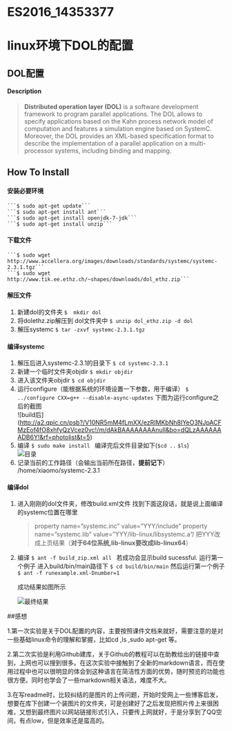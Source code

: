 # ES2016_14353377

# linux环境下DOL的配置

## DOL配置

#### Description

> **Distributed operation layer (DOL)** is a software development framework to program parallel applications. The DOL allows to specify applications based on the Kahn process network model of computation and features a simulation engine based on SystemC. Moreover, the DOL provides an XML-based specification format to describe the implementation of a parallel application on a multi-processor systems, including binding and mapping.

## How To Install

#### 安装必要环境
    ```$ sudo apt-get update```
    ```$ sudo apt-get install ant```
    ```$ sudo apt-get install openjdk-7-jdk```
    ```$ sudo apt-get install unzip```
    
#### 下载文件

    ```$ sudo wget http://www.accellera.org/images/downloads/standards/systemc/systemc-2.3.1.tgz```
    ```$ sudo wget http://www.tik.ee.ethz.ch/~shapes/downloads/dol_ethz.zip```

#### 解压文件

1.  新建dol的文件夹
    ```$  mkdir dol```
2.  将dolethz.zip解压到 dol文件夹中
    ```$ unzip dol_ethz.zip -d dol```
3.  解压systemc
    ```$ tar -zxvf systemc-2.3.1.tgz```
    
#### 编译systemc

1.  解压后进入systemc-2.3.1的目录下
    ```$ cd systemc-2.3.1```
2.  新建一个临时文件夹objdir
    ```$ mkdir objdir```
3.  进入该文件夹objdir
    ```$ cd objdir```
4.  运行configure（能根据系统的环境设置一下参数，用于编译）
    ```$ ../configure CXX=g++ --disable-async-updates```
    下图为运行configure之后的截图    
  ![build后]  (http://a2.qpic.cn/psb?/V10NR5mM4fLmXX/ezRIMKbNh8IYeO3NJpACFMzEof4fO8xhfyQzVcez0vc!/m/dAkBAAAAAAAAnull&bo=dQLzAAAAAAADB6Y!&rf=photolist&t=5)
5.  编译
    ```$ sudo make install ```
    编译完后文件目录如下(`$cd ..`      `$ls`)    
    ![目录](http://a2.qpic.cn/psb?/V10NR5mM4fLmXX/5PLourpZKGwPheMjGkOd.MeNBRxahRB*t.3nEnpwdo0!/m/dAkBAAAAAAAAnull&bo=ZgJ.AAAAAAADBzg!&rf=photolist&t=5)
6.  记录当前的工作路径（会输出当前所在路径，**提前记下**）
    /home/xiaomo/systemc-2.3.1

#### 编译dol

1.  进入刚刚的dol文件夹，修改build.xml文件    找到下面这段话，就是说上面编译的systemc位置在哪里
    > property name=”systemc.inc” value=”YYY/include”      property name=”systemc.lib” value=”YYY/lib-linux/libsystemc.a”/
    把YYY改成上页结果（**对于64位系统,lib-linux要改成lib-linux64**）
2.  编译
     ```$ ant -f build_zip.xml all ```
    若成功会显示build sucessful.  运行第一个例子
    进入build/bin/main路径下
    `$ cd build/bin/main`
    然后运行第一个例子
    `$ ant -f runexample.xml-Dnumber=1 `

    成功结果如图所示

    ![最终结果](http://a3.qpic.cn/psb?/V10NR5mM4fLmXX/DY2NAe8SpifbPNZ0Ei1BLnVlKtBhsnkJzBk3ptIL*yM!/m/dAoBAAAAAAAAnull&bo=UgG0AQAAAAADB8Q!&rf=photolist&t=5)

##感想

1.第一次实验是关于DOL配置的内容，主要按照课件文档来就好，需要注意的是对一些基础linux命令的理解和掌握，比如cd ,ls ,sudo apt-get 等。

2.第二次实验是利用Github建库，关于Github的教程可以在助教给出的链接中查到，上网也可以搜到很多。在这次实验中接触到了全新的markdown语言，而在使用过程中也可以很明显的体会到这种语言在简洁性方面的优势，随时预览的功能也很方便。同时也学会了一些markdown相关语法，难度不大。

3.在写readme时，比较纠结的是图片的上传问题，开始时受网上一些博客启发，想要在库下创建一个装图片的文件夹，可是创建好了之后发现把照片传上来很困难，又想到最终图片以网站链接形式引入，只要传上网就好，于是分享到了QQ空间，有点low，但是效率还是蛮高的。
